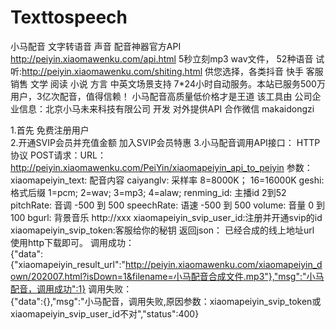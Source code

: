 # Texttospeech
小马配音 文字转语音 声音 配音神器官方API http://peiyin.xiaomawenku.com/api.html 5秒立刻mp3 wav文件，  52种语音 试听:http://peiyin.xiaomawenku.com/shiting.html 供您选择，各类抖音 快手 客服 销售 文学 阅读 小说 方言 中英文场景支持 7*24小时自动服务。本站已服务500万用户，3亿次配音，值得信赖！ 小马配音高质量低价格才是王道 该工具由 公司企业信息：北京小马未来科技有限公司 开发 对外提供API 合作微信 makaidongzi



1.首先 免费注册用户<br/>
2.开通SVIP会员并充值金额 加入SVIP会员特惠
3.小马配音调用API接口：
HTTP协议 POST请求：URL：http://peiyin.xiaomawenku.com/PeiYin/xiaomapeiyin_api_to_peiyin
参数：
xiaomapeiyin_text: 配音内容
caiyanglv: 采样率 8=8000K； 16=16000K
geshi: 格式后缀 1=pcm; 2=wav; 3=mp3; 4=alaw;
renming_id: 主播id 2到52
pitchRate: 音调 -500 到 500
speechRate: 语速 -500 到 500
volume: 音量 0 到 100
bgurl: 背景音乐 http://xxx
xiaomapeiyin_svip_user_id:注册并开通svip的id
xiaomapeiyin_svip_token:客服给你的秘钥
返回json：
已经合成的线上地址url 使用http下载即可。
调用成功：<br/>
{"data":{"xiaomapeiyin_result_url":"http://peiyin.xiaomawenku.com/xiaomapeiyin_down/202007.html?isDown=1&filename=小马配音合成文件.mp3"},"msg":"小马配音，调用成功":1}
调用失败：<br/>
{"data":{},"msg":"小马配音，调用失败,原因参数：xiaomapeiyin_svip_token或xiaomapeiyin_svip_user_id不对","status":400}

